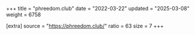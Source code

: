 +++
title = "phreedom.club"
date = "2022-03-22"
updated = "2025-03-08"
weight = 6758

[extra]
source = "https://phreedom.club/"
ratio = 63
size = 7
+++
